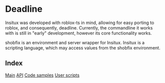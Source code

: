 # Deadline

Insitux was developed with roblox-ts in mind, allowing for easy porting to roblox, and consequently, deadline.
Currently, the commandline it works with is still in "early" development, however its core functionality works.

shobfix is an environment and server wrapper for Insitux.
Insitux is a scripting language, which may access values from the shobfix environment.

## Index

[Main](https://blackshibe.github.io/deadline-wiki-data/insitux/Main.html)
[API](https://blackshibe.github.io/deadline-wiki-data/insitux/Api.html)
[Code samples](https://blackshibe.github.io/deadline-wiki-data/insitux/Samples.html)
[User scripts](https://blackshibe.github.io/deadline-wiki-data/insitux/Scripts.html)

